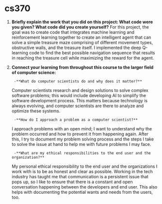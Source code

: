 # cs370

1) **Briefly explain the work that you did on this project: What code were you given? What code did you create yourself?**
   For this project, the goal was to create code that integrates machine learning and reinforcement learning together to create an intelligent agent that can solve a simple treasure maze comprising of different movement types, obstructive walls, and the treasure itself. I implemented the deep Q-learning code to find the best possible navigation sequence that results in reaching the treasure cell while maximizing the reward for the agent.
2) **Connect your learning from throughout this course to the larger field of computer science:**
   
        -**What do computer scientists do and why does it matter?**
   Computer scientists research and design solutions to solve complex software problems; this would include developing AI to simplify the software development process. This matters because technology is always evolving, and computer scientists are there to analyze and optimize these systems.
   
        -**How do I approach a problem as a computer scientist?**
   I approach problems with an open mind; I want to understand why the problem occurred and how to prevent it from happening again. After this, I try to document my problem solving process and the steps I take to solve the issue at hand to help me with future problems I may face.
   
        -**What are my ethical responsibilities to the end user and the organization?**
   My personal ethical responsibility to the end user and the organizations I work with is to be as honest and clear as possible. Working in the tech industry has taught me that communication is a persistent issue that pops up, so I like to ensure that there is a constant and open conversation happening between the developers and end user. This also helps with documenting the potential wants and needs from the users, too. 
